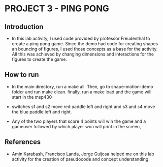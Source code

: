 # PROJECT 3 - PING PONG

## Introduction
- In this lab activity, I used code provided by professor Freudenthal to create a ping pong game. Since the 
demo had code for creating shapes an bouncing of figures, I used those concepts as a base for the activity.
All this was achieved by changing dimensions and interactions for the figures to create the game.

## How to run
- In the main directory, run a make all. Then, go to shape-motion-demo folder and run make clean.
finally, run a make load and the game will start in the msp430

- switches s1 and s2 move red paddle left and right and s3 and s4 move the blue paddle left and right.

- Any of the two players that score 4 points will win the game and a gameover followed by which player 
won will print in the screen, 

## References
- Amin Karabash, Francisco Landa, Jorge Guijosa helped me on this lab activity for the creation of 
pseudocode and concept understanding.
